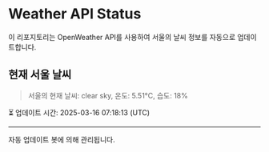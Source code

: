 
# Weather API Status

이 리포지토리는 OpenWeather API를 사용하여 서울의 날씨 정보를 자동으로 업데이트합니다.

## 현재 서울 날씨
> 서울의 현재 날씨: clear sky, 온도: 5.51°C, 습도: 18%

⏳ 업데이트 시간: 2025-03-16 07:18:13 (UTC)

---
자동 업데이트 봇에 의해 관리됩니다.
